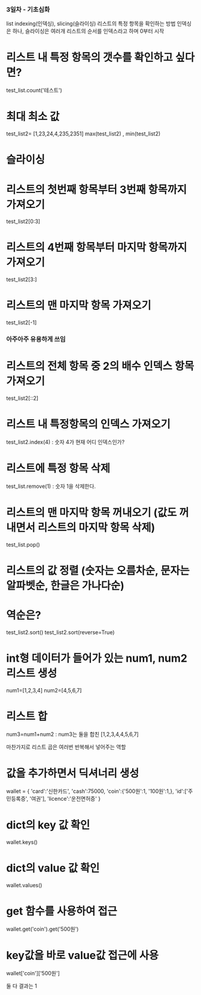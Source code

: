### 3일차 - 기초심화

list indexing(인덱싱), slicing(슬라이싱)
리스트의 특정 항목을 확인하는 방법
인덱싱은 하나, 슬라이싱은 여러개
리스트의 순서를 인덱스라고 하며 0부터 시작

# 리스트 내 특정 항목의 갯수를 확인하고 싶다면?
test_list.count('테스트')

# 최대 최소 값
test_list2= [1,23,24,4,235,2351]
max(test_list2) , min(test_list2)

# 슬라이싱
# 리스트의 첫번째 항목부터 3번째 항목까지 가져오기
test_list2[0:3]

# 리스트의 4번째 항목부터 마지막 항목까지 가져오기
test_list2[3:]

# 리스트의 맨 마지막 항목 가져오기
test_list2[-1]

### 아주아주 유용하게 쓰임
# 리스트의 전체 항목 중 2의 배수 인덱스 항목가져오기
test_list2[::2]

# 리스트 내 특정항목의 인덱스 가져오기
test_list2.index(4) : 숫자 4가 현재 어디 인덱스인가?

# 리스트에 특정 항목 삭제
test_list.remove(1) : 숫자 1을 삭제한다.

# 리스트의 맨 마지막 항목 꺼내오기 (값도 꺼내면서 리스트의 마지막 항목 삭제)
test_list.pop()

# 리스트의 값 정렬 (숫자는 오름차순, 문자는 알파벳순, 한글은 가나다순)
# 역순은?
test_list2.sort()
test_list2.sort(reverse=True)

# int형 데이터가 들어가 있는 num1, num2 리스트 생성
num1=[1,2,3,4]
num2=[4,5,6,7]

# 리스트 합
num3=num1+num2 : num3는 둘을 합친 [1,2,3,4,4,5,6,7]

마찬가지로 리스트 곱은 여러번 반복해서 넣어주는 역할

# 값을 추가하면서 딕셔너리 생성
wallet = {
    'card':'신한카드',
    'cash':75000,
    'coin':{'500원':1,
            '100원':1,},
    'id':['주민등록증', '여권'],
    'licence':'운전면허증'
}

# dict의 key 값 확인
wallet.keys()

# dict의 value 값 확인
wallet.values()


# get 함수를 사용하여 접근
wallet.get('coin').get('500원')

# key값을 바로 value값 접근에 사용
wallet['coin']['500원'] 

둘 다 결과는 1
